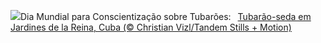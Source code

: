 ![](https://www.bing.com/th?id=OHR.SilkyShark_PT-BR0331927489_UHD.jpg&w=1000)Dia Mundial para Conscientização sobre Tubarões:&nbsp;&ensp;[Tubarão-seda em Jardines de la Reina, Cuba (© Christian Vizl/Tandem Stills + Motion)](https://www.bing.com/th?id=OHR.SilkyShark_PT-BR0331927489_UHD.jpg)
<br><br/>
